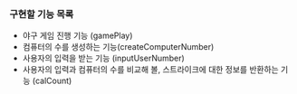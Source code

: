 ### 구현할 기능 목록
- 야구 게임 진행 기능 (gamePlay)
- 컴퓨터의 수를 생성하는 기능(createComputerNumber)
- 사용자의 입력을 받는 기능 (inputUserNumber)
- 사용자의 입력과 컴퓨터의 수를 비교해 볼, 스트라이크에 대한 정보를 반환하는 기능 (calCount)